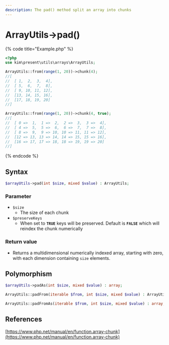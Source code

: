```yaml
---
description: The pad() method split an array into chunks
---
```


# ArrayUtils-&gt;pad\(\)

{% code title="Example.php" %}
```php
<?php
use kim\present\utils\arrays\ArrayUtils;

ArrayUtils::from(range(1, 20))->chunk(4);
//[
//  [ 1,  2,  3,  4],
//  [ 5,  6,  7,  8],
//  [ 9, 10, 11, 12],
//  [13, 14, 15, 16],
//  [17, 18, 19, 20]
//]

ArrayUtils::from(range(1, 20))->chunk(4, true);
//[
//  [ 0 =>  1,  1 =>  2,  2 =>  3,  3 =>  4],
//  [ 4 =>  5,  5 =>  6,  6 =>  7,  7 =>  8],
//  [ 8 =>  9,  9 => 10, 10 => 11, 11 => 12],
//  [12 => 13, 13 => 14, 14 => 15, 15 => 16],
//  [16 => 17, 17 => 18, 18 => 19, 19 => 20]
//]
```
{% endcode %}

## Syntax

```php
$arrayUtils->pad(int $size, mixed $value) : ArrayUtils;
```

### Parameter

* `$size`
  * The size of each chunk
* `$preserveKeys`  
  * When set to **`TRUE`** keys will be preserved. Default is **`FALSE`** which will reindex the chunk numerically

### Return value

* Returns a multidimensional numerically indexed array, starting with zero, with each dimension containing `size` elements.

## Polymorphism

```php
$arrayUtils->padAs(int $size, mixed $value) : array;
```

```php
ArrayUtils::padFrom(iterable $from, int $size, mixed $value) : ArrayUtils;
```

```php
ArrayUtils::padFromAs(iterable $from, int $size, mixed $value) : array;
```

## References

[https://www.php.net/manual/en/function.array-chunk](https://www.php.net/manual/en/function.array-chunk)

